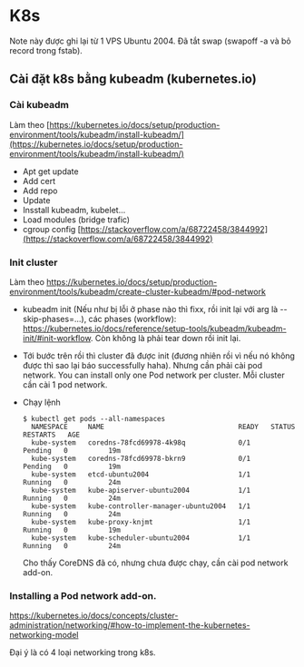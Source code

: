 # K8s

Note này được ghi lại từ 1 VPS Ubuntu 2004. Đã tắt swap (swapoff -a và bỏ record trong fstab).

## Cài đặt k8s bằng kubeadm (kubernetes.io)

### Cài kubeadm

Làm theo [https://kubernetes.io/docs/setup/production-environment/tools/kubeadm/install-kubeadm/](https://kubernetes.io/docs/setup/production-environment/tools/kubeadm/install-kubeadm/)

- Apt get update
- Add cert
- Add repo
- Update
- Insstall kubeadm, kubelet...
- Load modules (bridge trafic)
- cgroup config [https://stackoverflow.com/a/68722458/3844992](https://stackoverflow.com/a/68722458/3844992)

### Init cluster

Làm theo https://kubernetes.io/docs/setup/production-environment/tools/kubeadm/create-cluster-kubeadm/#pod-network

- kubeadm init (Nếu như bị lỗi ở phase nào thì fixx, rồi init lại với arg là --skip-phases=...), các phases (workflow): https://kubernetes.io/docs/reference/setup-tools/kubeadm/kubeadm-init/#init-workflow. Còn không là phải tear down rồi init lại.
- Tới bước trên rồi thì cluster đã được init (đương nhiên rồi vì nếu nó không được thì sao lại báo successfully haha). Nhưng cần phải cài pod network. You can install only one Pod network per cluster. Mỗi cluster cần cài 1 pod network.
- Chạy lệnh 

      $ kubectl get pods --all-namespaces
        NAMESPACE     NAME                                 READY   STATUS    RESTARTS   AGE
        kube-system   coredns-78fcd69978-4k98q             0/1     Pending   0          19m
        kube-system   coredns-78fcd69978-bkrn9             0/1     Pending   0          19m
        kube-system   etcd-ubuntu2004                      1/1     Running   0          24m
        kube-system   kube-apiserver-ubuntu2004            1/1     Running   0          24m
        kube-system   kube-controller-manager-ubuntu2004   1/1     Running   0          24m
        kube-system   kube-proxy-knjmt                     1/1     Running   0          19m
        kube-system   kube-scheduler-ubuntu2004            1/1     Running   0          24m

    Cho thấy CoreDNS đã có, nhưng chưa được chạy, cần cài pod network add-on.

### Installing a Pod network add-on.

https://kubernetes.io/docs/concepts/cluster-administration/networking/#how-to-implement-the-kubernetes-networking-model

Đại ý là có 4 loại networking trong k8s.
